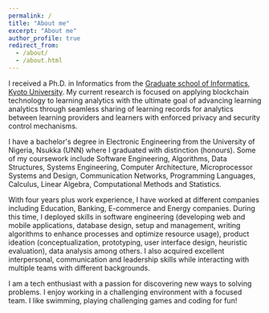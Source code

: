 ```yaml
---
permalink: /
title: "About me"
excerpt: "About me"
author_profile: true
redirect_from: 
  - /about/
  - /about.html
---
```


I received a Ph.D. in Informatics from the [Graduate school of Informatics, Kyoto University](https://www.i.kyoto-u.ac.jp/en/). My current research is focused on applying blockchain technology to learning analytics with the ultimate goal of advancing learning analytics through seamless sharing of learning records for analytics between learning providers and learners with enforced privacy and security control mechanisms.


I have a bachelor's degree in Electronic Engineering from the University of Nigeria, Nsukka (UNN) where I graduated with distinction (honours). Some of my coursework include Software Engineering, Algorithms, Data Structures, Systems Engineering, Computer Architecture, Microprocessor Systems and Design, Communication Networks, Programming Languages, Calculus, Linear Algebra, Computational Methods and Statistics.


With four years plus work experience, I have worked at different companies including Education, Banking, E-commerce and Energy companies. During this time, I deployed skills in software engineering (developing web and mobile applications, database design, setup and management, writing algorithms to enhance processes and optimize resource usage), product ideation (conceptualization, prototyping, user interface design, heuristic evaluation), data analysis among others. I also acquired excellent interpersonal, communication and leadership skills while interacting with multiple teams with different backgrounds.


I am a tech enthusiast with a passion for discovering new ways to solving problems. I enjoy working in a challenging environment with a focused team. I like swimming, playing challenging games and coding for fun!